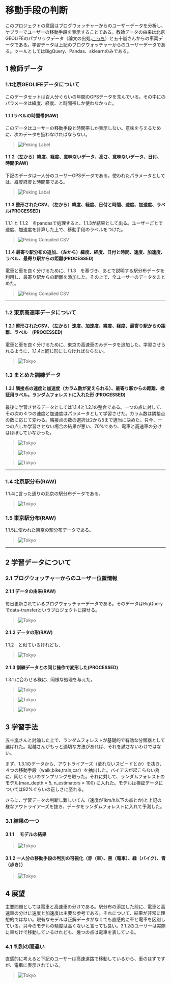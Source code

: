 # 移動手段の判断
このプロジェクトの意図はブログウォッチャーからのユーザーデータを分析し、ケプラーでユーザーの移動手段を表示することである。教師データの由来は北京GEOLIFEのパブリックデータ（論文の出処:[こっち](http://www2009.eprints.org/80/1/p791.pdf)）と五十嵐さんからの車両データである。学習データは上記のブログウォッチャーからのユーザーデータである。ツールとしてはBigQuery、Pandas、sklearnのみである。

## 1 教師データ
### 1.1北京GEOLIFEデータについて
このデータセットは百人分ぐらいの年間のGPSデータを含んでいる。その中にのパラメータは緯度、経度、と時間帯しか使わなかった。

#### 1.1.1ラベルの時間帯(RAW)
このデータはユーサーの移動手段と時間帯しか表示しない。意味を与えるために、次のデータを扱わなければならない。

> ![Peking Label](./images/1.png)

#### 1.1.2（左から）緯度、経度、意味ないデータ、高さ、意味ないデータ、日付、時間(RAW)
下記のデータは一人分のユーサーGPSデータである。使われたパラメータとしては、緯度経度と時間帯である。

>![Peking Label](./images/2.png)

####  1.1.3 整形されたCSV、（左から）緯度、経度、日付と時間、速度、加速度、ラベル(PROCESSED)
1.1.1 と 1.1.2　をpandasで処理すると、1.1.3が結果として出る。ユーザーごとで速度、加速度を計算した上で、移動手段のラベルをつけた。

>![Peking Compiled CSV](./images/3.png)

####  1.1.4 最寄り駅分布の追加、（左から）緯度、経度、日付と時間、速度、加速度、ラベル、最寄り駅からの距離(PROCESSED)
電車と車を良く分けるために、1.1.3　を基づき、あとで説明する駅分布データを利用し、最寄り駅からの距離を添加した。その上で、全ユーサーのデータをまとめた。

> ![Peking Compiled CSV](./images/4.png)

---

### 1.2 東京高速車データについて

####  1.2.1 整形されたCSV、（左から）速度、加速度、緯度、経度、最寄り駅からの距離、ラベル　(PROCESSED)
電車と車を良く分けるために、東京の高速車のみデータを追加した。学習させられるように、1.1.4と同じ形にしなければならない。

> ![Tokyo](./images/5.png)


### 1.3 まとめた訓練データ

#### 1.3.1 隣接点の速度と加速度（カラム数が変えられる）、最寄り駅からの距離、検証用ラベル。ランダムフォレストに入れた形 (PROCESSED)

最後に学習させるデータとしては1.1.4と1.2.1の整合である。一つの点に対して、その次の４つの速度と加速度はパラメータとして学習させた。カラム数は隣接点の数に応じて変わる。隣接点の数の選択は2から5まで適当に決めた。只今、一つの点しか学習させない場合の結果が悪い、70%であり、電車と高速車の分けはほぼしていなかった。

> ![Tokyo](./images/10.png)

> ![Tokyo](./images/11.png)

> ![Tokyo](./images/12.png)


 
---
###  1.4 北京駅分布(RAW)

1.1.4に言った通りの北京の駅分布データである。

> ![Tokyo](./images/6.png)

###  1.5 東京駅分布(RAW)

1.1.5に使われた東京の駅分布データである。

> ![Tokyo](./images/7.png)



---

## 2 学習データについて

### 2.1 ブログウォッチャーからのユーザー位置情報

#### 2.1.1 データの由来(RAW)

毎日更新されているブログウォッチャーデータである。そのデータはBigQueryでdata-transferというプロジェクトに探せる。

> ![Tokyo](./images/8.png)

#### 2.1.2 データの形(RAW)
1.1.2　と似ているけれども、

> ![Tokyo](./images/9.png)

#### 2.1.3 訓練データとの同じ操作で変形した(PROCESSED)
1.3.1 に合わせる様に、同様な処理を与えた。
> ![Tokyo](./images/13.png)

> ![Tokyo](./images/14.png)

> ![Tokyo](./images/15.png)

## 3 学習手法
五十嵐さんと討論した上で、ランダムフォレストが基礎的で有効な分類器として選ばれた。堀越さんがもっと適切な方法があれば、それを試さないわけではない。


まず、1.3.1のデータから、アウトライアーズ（至れないスピードとか）を抜き、４つの移動手段（walk,bike,train,car）を抽出した。バイアスが起こらない為に、同じくらいのサンプリングを取った。それに対して、ランダムフォレストのモデル(max_depth = 5, n_estimators = 100) に入れた。モデルは検証データについては92%ぐらいの正しさに至れる。


さらに、学習データの判断し難しいてん（速度が1km/h以下の点とか)と上記の様なアウトライアーズを抜き、データをランダムフォレストに入れて予測した。


### 3.1 結果の一つ

#### 3.1.1 　モデルの結果

> ![Tokyo](./images/17.png)

#### 3.1.2 一人分の移動手段の判別の可視化（赤（車）、黒（電車）、緑（バイク）、青（歩き））

> ![Tokyo](./images/16.png)

## 4 展望
主要問題としては電車と高速車の分けである。駅分布の添加した前に、電車と高速車の分けに速度と加速度は主要な参考である。それについて、結果が非常に理想的ではない。現有なモデルは正解データがなくても直感的に車と電車を区別している。只今のモデルの精度は高くないと言っても良い。3.1.2のユーサーは実際に車だけで移動しているけれども、幾つの点は電車を表している。

### 4.1 判別の間違い
直感的に考えると下記のユーサーは高速道路で移動しているから、車のはずですが、電車に表示されている。
> ![Tokyo](./images/18.png)
